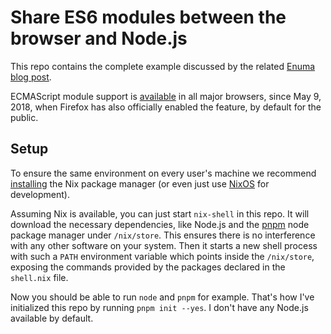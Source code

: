 # Share ES6 modules between the browser and Node.js

This repo contains the complete example discussed by the related
[Enuma blog post]().

ECMAScript module support is [available](https://caniuse.com/#search=module)
in all major browsers, since May 9, 2018, when Firefox has also officially
enabled the feature, by default for the public.

## Setup

To ensure the same environment on every user's machine we recommend
[installing](https://nixos.org/nix/) the Nix package manager
(or even just use [NixOS](https://nixos.org) for development).

Assuming Nix is available, you can just start `nix-shell` in this repo.
It will download the necessary dependencies, like Node.js and the
[pnpm](https://pnpm.js.org) node package manager under `/nix/store`.
This ensures there is no interference with any other software on your system.
Then it starts a new shell process with such a `PATH` environment variable
which points inside the `/nix/store`, exposing the commands provided by
the packages declared in the `shell.nix` file.

Now you should be able to run `node` and `pnpm` for example.
That's how I've initialized this repo by running `pnpm init --yes`.
I don't have any Node.js available by default.
